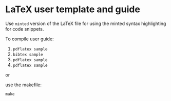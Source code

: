 # LaTeX user template and guide

Use `minted` version of the LaTeX file for using the minted syntax highlighting for code snippets.

To compile user guide:

1. `pdflatex sample`
2. `bibtex sample`
3. `pdflatex sample`
4. `pdflatex sample`

or

use the makefile:

`make`

